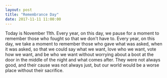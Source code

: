 ```yaml
---
layout: post
title: "Remembrance Day"
date: 2017-11-11 11:00:00
---
```


Today is November 11th.
Every year,
on this day,
we pause for a moment to remember those who fought so that we don't have to.
Every year,
on this day,
we take a moment to remember those who gave what was asked,
when it was asked,
so that we could say what we want,
love who we want,
vote how we want,
and be who we want
without worrying about a boot at the door in the middle of the night
and what comes after.
They were not always good,
and their cause was not always just,
but our world would be a worse place without their sacrifice.
